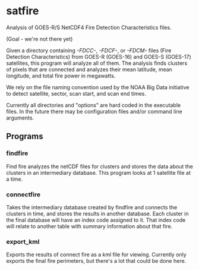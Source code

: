 # satfire
Analysis of GOES-R/S NetCDF4 Fire Detection Characteristics files.

(Goal - we're not there yet)

Given a directory containing *-FDCC-*, *-FDCF-*, or *-FDCM-* files (Fire Detection Characteristics)
from GOES-R (GOES-16) and GOES-S (GOES-17) satellites, this program will analyze all of them. 
The analysis finds clusters of pixels that are connected and analyzes their mean latitude, mean
longitude, and total fire power in megawatts.

We rely on the file naming convention used by the NOAA Big Data initiative to detect satellite, 
sector, scan start, and scan end times. 

Currently all directories and "options" are hard coded in the executable files. In the future there
may be configuration files and/or command line arguments.

## Programs

### findfire
 Find fire analyzes the netCDF files for clusters and stores the data about the clusters in an
 intermediary database. This program looks at 1 satellite file at a time.

### connectfire
 Takes the intermediary database created by findfire and connects the clusters in time, and stores 
 the results in another database. Each cluster in the final database will have an index code 
 assigned to it. That index code will relate to another table with summary information about that
 fire.

### export_kml
 Exports the results of connect fire as a kml file for viewing. Currently only exports the final
 fire perimeters, but there's a lot that could be done here.
